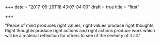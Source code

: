 +++
date = "2017-09-26T18:43:07-04:00"
draft = true
title = "first"

+++

"Peace of mind produces right values, right values produce right thoughts. Right thoughts produce right actions and right actions produce work which will be a material reflection for others to see of the serenity of it all."

